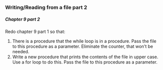 ### Writing/Reading from a file part 2

##### Chapter 9 part 2
Redo chapter 9 part 1 so that:
1. There is a procedure that the while loop is in a procedure. Pass the file to this procedure as a parameter. Eliminate the counter, that won’t be needed.
2. Write a new procedure that prints the contents of the file in upper case. Use a for loop to do this. Pass the file to this procedure as a parameter.
